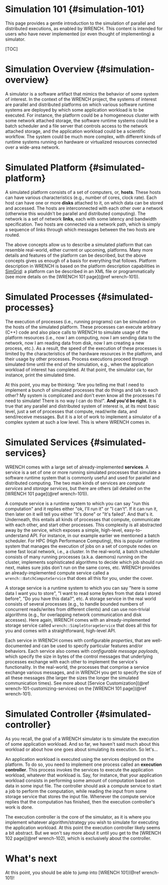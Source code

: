 Simulation 101                        {#simulation-101}
==============


This page provides a gentle introduction to the simulation of parallel and
distributed executions, as enabled by WRENCH. This content is intended for
users who have never implemented (or even thought of implementing) a
simulator.

[TOC]

# Simulation Overview      {#simulation-overview}

A simulator is a software artifact that mimics the behavior of some system
of interest.  In the context of the WRENCH project, the systems of
interest are parallel and distributed platforms on which various
software runtime systems are deployed by which some application workload is to be
executed.  For instance, the platform could be a homogeneous cluster with
some network attached storage, the software runtime systems could be a batch
scheduler and a file server that controls access to the network attached
storage, and the application workload could be a scientific workflow. The
system could be much more complex, with different kinds of 
runtime systems running on hardware or virtualized resources connected over a wide-area network.

# Simulated Platform    {#simulated-platform}

A simulated platform consists of a set of computers, or, **hosts**.  These
hosts can have various characteristics (e.g., number of cores, clock rate).
Each host can have one or more **disks** attached to it, on which data can
be stored and accessed.  The hosts are interconnected with each other over
a network (otherwise this wouldn't be parallel and distributed computing).
The network is a set of network **links**, each with some latency and
bandwidth specification. Two hosts are connected via a network path, which
is simply a sequence of links through which messages between the two
hosts are routed. 

The above concepts allow us to describe a simulated platform that
can resemble real-world, either current or upcoming, platforms. Many more
details and features of the platform can be described, but the above
concepts gives us enough of a basis for everything that follows. Platform
description in WRENCH is based on the platform description capabilities in
[SimGrid](https://simgrid.org): a platform can be
described in an XML file or programmatically (see more details on the
[WRENCH 101 page](@ref wrench-101)).

# Simulated Processes   {#simulated-processes}

The execution of processes (i.e., running programs) can be simulated on the
hosts of the simulated platform. These processes can execute arbitrary
(C++) code and also place calls to WRENCH to simulate usage of the platform
resources (i.e., now I am computing, now I am sending data to the network,
now I am reading data from disk, now I am creating a new process, etc.).
As a result, the speed of the execution of these processes is limited by
the characteristics of the hardware resources in the platform, and their
usage by other processes. Process executions proceed through simulated time
until the end of the simulation, e.g., when the application workload of
interest has completed. At that point, the simulator can, for instance,
print the simulated time.

At this point, you may be thinking: "Are you telling me that I need to
implement a bunch of simulated processes that do things and talk to each
other?  My system is complicated and don't even know all the processes I'd
need to simulate!  There is no way I can do this!".  **And you'd be
right.** It is true that any parallel and distributed system of interest
is, at its most basic level, just a set of processes that compute,
read/write data, and send/receive messages.  But it is a lot of work to
implement a simulator of a complex system at such a low level. This is
where WRENCH comes in.

# Simulated Services    {#simulated-services}

WRENCH comes with a large set of already-implemented
**services**. A service is a set of one or more running simulated processes
that simulate a software runtime system that is commonly useful and used
for parallel and distributed computing. The two main kinds of services
are *compute services* and *storage services*, but there are others 
(all detailed on the [WRENCH 101 page](@ref wrench-101)).

A compute service is a runtime system to which you can say "run this
computation" and it replies either "ok, I'll run it" or "I can't". If it can
run it, then later on it will tell you either "It's done" or "It's failed".
And that's it. Underneath, this entails all kinds of processes that
compute, communicate with each other, and start other processes. This
complexity is all abstracted away by the service, which exposes a
simple, high-level, easy-to-understand API.  For instance, in our example
earlier we mentioned a batch scheduler. For HPC (High Performance
Computing), this is popular runtime system that manages 
the execution of jobs on a set of compute nodes on some fast local
network, i.e., a cluster. In the real-world, a batch scheduler consists of
many running processes (a.k.a. daemons) running on the cluster, implements
sophisticated algorithms to decide which job should run next, makes sure
jobs don't run on the same cores, etc. WRENCH provides an
already-implemented compute service called a `wrench::BatchComputeService`
that does all this for you, under the cover.

A storage service is a runtime system to which you can say "here is some
data I want you to store", "I want to read some bytes from that data I
stored before", "Do you have this data?", etc.  A storage
service in the real world consists of several processes (e.g., to handle
bounded numbers of concurrent reads/writes from different clients) and can
use non-trivial algorithms (e.g., for overlapping network communication and
disk accesses). Here again, WRENCH comes with an already-implemented
storage service called `wrench::SimpleStorageService` that does all this
for you and comes with a straightforward, high-level API.

Each service in WRENCH comes with configurable *properties*, that are
well-documented and can be used to specify particular features and/or
behaviors. Each service also comes with *configurable message payloads*,
which specify the size in bytes of the control messages that underlying
processes exchange with each other to implement the service's
functionality.  In the real-world, the processes that comprise a service
exchange various messages, and in WRENCH you get to specify the size of all
these messages (the larger the sizes the longer the simulated
communication times). See more about [Service Customization](@ref wrench-101-customizing-services) on the [WRENCH 101 page](@ref wrench-101).


# Simulated Controller          {#simulated-controller}

As you recall, the goal of a WRENCH simulator is to simulate the execution
of some application workload. And so far, we haven't said much about this
workload or about how one goes about simulating its execution. So let's...

An application workload is executed using the services deployed on the
platform. To do so, you need to implement one process called an **execution
controller**. This process invokes the services to execute the application
workload, whatever that workload is. Say, for instance, that your application
workload consists in performing some amount of computation based on data
in some input file.  The controller should ask a compute service to
start a job to perform the computation, while reading the input from
some storage service that stores the input file. Whenever the compute
service replies that the computation has finished, then the execution
controller's work is done.

The execution controller is the core of the simulator, as it is where you
implement whatever algorithm/strategy you wish to simulate for executing
the application workload.  At this point the execution controller likely
seems a bit abstract. But we won't say more about it until you get to the
[WRENCH 102 page](@ref wrench-102), which is exclusively about the
controller.


# What's next

At this point, you should be able to jump into [WRENCH 101](@ref wrench-101)!

